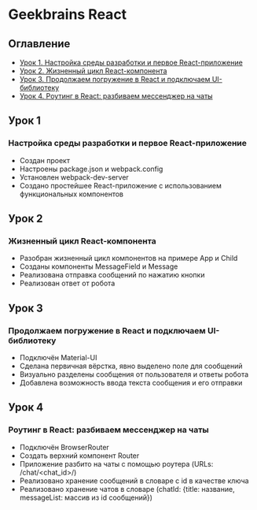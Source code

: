 # Geekbrains React

## Оглавление

- [Урок 1. Настройка среды разработки и первое React-приложение](#Урок-1)
- [Урок 2. Жизненный цикл React-компонента](#Урок-2)
- [Урок 3. Продолжаем погружение в React и подключаем UI-библиотеку](#Урок-3)
- [Урок 4. Роутинг в React: разбиваем мессенджер на чаты](#Урок-4)

## Урок 1
### Настройка среды разработки и первое React-приложение

- Создан проект
- Настроены package.json и webpack.config
- Установлен webpack-dev-server
- Создано простейшее React-приложение с использованием функциональных компонентов

## Урок 2
### Жизненный цикл React-компонента

- Разобран жизненный цикл компонентов на примере App и Child
- Созданы компоненты MessageField и Message
- Реализована отправка сообщений по нажатию кнопки
- Реализован ответ от робота

## Урок 3
### Продолжаем погружение в React и подключаем UI-библиотеку

- Подключён Material-UI
- Сделана первичная вёрстка, явно выделено поле для сообщений
- Визуально разделены сообщения от пользователя и ответы робота
- Добавлена возможность ввода текста сообщения и его отправки


## Урок 4
### Роутинг в React: разбиваем мессенджер на чаты

- Подключён BrowserRouter
- Создать верхний компонент Router
- Приложение разбито на чаты с помощью роутера (URLs: /chat/<chat_id>/)
- Реализовано хранение сообщений в словаре с id в качестве ключа
- Реализовано хранение чатов в словаре (chatId: {title: название, messageList: массив из id сообщений})